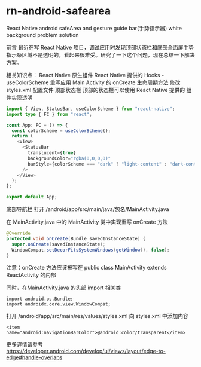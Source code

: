 # rn-android-safearea
React Native android safeArea and gesture guide bar(手势指示器) white background problem solution


前言
最近在写 React Native 项目，调试应用时发现顶部状态栏和底部全面屏手势指示条区域不是透明的，看起来很难受。研究了一下这个问题，现在总结一下解决方案。

相关知识点：
React Native 原生组件 <StatusBar />
React Native 提供的 Hooks - useColorScheme
重写应用 Main Activity 的 onCreate 生命周期方法
修改 styles.xml 配置文件
顶部状态栏
顶部的状态栏可以使用 React Native 提供的 <StatusBar /> 组件实现透明

```TYPESCRIPT
import { View, StatusBar, useColorScheme } from "react-native";
import type { FC } from "react";

const App: FC = () => {
  const colorScheme = useColorScheme();
  return (
    <View>
      <StatusBar
        translucent={true}
        backgroundColor="rgba(0,0,0,0)"
        barStyle={colorScheme === "dark" ? "light-content" : "dark-content"} // 设置文字颜色
      />
    </View>
  );
};

export default App;
```

底部导航栏
打开 /android/app/src/main/java/包名/MainActivity.java

在 MainActivity.java 中的 MainActivity 类中实现重写 onCreate 方法

```JAVA
@Override
protected void onCreate(Bundle savedInstanceState) {
  super.onCreate(savedInstanceState);
  WindowCompat.setDecorFitsSystemWindows(getWindow(), false);
}
```

注意：onCreate 方法应该被写在 public class MainActivity extends ReactActivity 的内部

同时，在MainActivity.java 的头部 import 相关类

```
import android.os.Bundle;
import androidx.core.view.WindowCompat;
```

打开 /android/app/src/main/res/values/styles.xml
向 styles.xml 中添加内容

```
<item name="android:navigationBarColor">@android:color/transparent</item>
```


更多详情请参考 https://developer.android.com/develop/ui/views/layout/edge-to-edge#handle-overlaps
